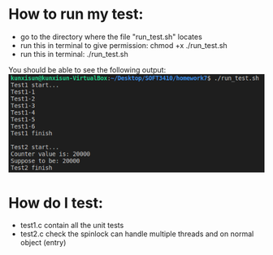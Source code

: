# How to run my test:
* go to the directory where the file "run_test.sh" locates
* run this in terminal to give permission: chmod +x ./run_test.sh
* run this in terminal: ./run_test.sh

You should be able to see the following output:
![](./README/sample-output.png)

# How do I test:

* test1.c contain all the unit tests
* test2.c check the spinlock can handle multiple threads and on normal object (entry)
